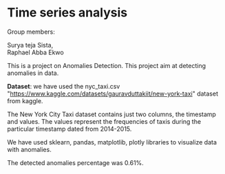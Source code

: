 # Time series analysis

Group members:

Surya teja Sista,                                                                                                                                                     
Raphael Abba Ekwo


This is a project on Anomalies Detection. This project aim at detecting anomalies in data. 


**Dataset**: we have used the nyc_taxi.csv "https://www.kaggle.com/datasets/gauravduttakiit/new-york-taxi" dataset from kaggle. 


The New York City Taxi dataset contains just two columns, the timestamp and values. The values represent the frequencies of taxis during the particular timestamp dated from 2014-2015.


We have used sklearn, pandas, matplotlib, plotly libraries to visualize data with anomalies.


The detected anomalies percentage was 0.61%.

